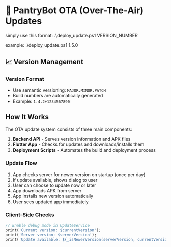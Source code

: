 # 🔄 PantryBot OTA (Over-The-Air) Updates

simply use this format: .\deploy_update.ps1 VERSION_NUMBER

example: .\deploy_update.ps1 1.5.0

## 📈 Version Management

### Version Format
- Use semantic versioning: `MAJOR.MINOR.PATCH`
- Build numbers are automatically generated
- Example: `1.4.2+1234567890`

## How It Works

The OTA update system consists of three main components:

1. **Backend API** - Serves version information and APK files
2. **Flutter App** - Checks for updates and downloads/installs them
3. **Deployment Scripts** - Automates the build and deployment process

### Update Flow

1. App checks server for newer version on startup (once per day)
2. If update available, shows dialog to user
3. User can choose to update now or later
4. App downloads APK from server
5. App installs new version automatically
6. User sees updated app immediately

### Client-Side Checks

```dart
// Enable debug mode in UpdateService
print('Current version: $currentVersion');
print('Server version: $serverVersion');
print('Update available: ${_isNewerVersion(serverVersion, currentVersion)}');
```